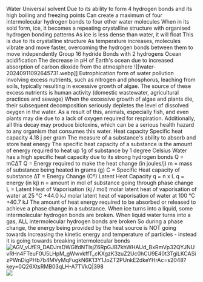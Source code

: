 Water
	Universal solvent
		Due to its ability to form 4 hydrogen bonds and its high boiling and freezing points
	Can create a maximum of four intermolecular hydrogen bonds to four other water molecules
	When in its sold form, ice, it becomes a repeating crystalline structure with organised hydrogen bonding patterns 
	As ice is less dense than water, it will float
		This is due to its crystalline structure
	As temperature increases, molecules vibrate and move faster, overcoming the hydrogen bonds between them to move independently
	Group 16 hydride
		Bonds with 2 hydrogens
	Ocean acidification
		The decrease in pH of Earth's ocean due to increased absorption of carbon dioxide from the atmosphere
		![[water-20240911092645731.webp]]
	Eutrophication
		  form of water pollution involving excess nutrients, such as nitrogen and phosphorus, leaching from soils, typically resulting in excessive growth of algae. The source of these excess nutrients is human activity (domestic wastewater, agricultural practices and sewage)
		When the excessive growth of algae and plants die, their subsequent decomposition seriously depletes the level of dissolved oxygen in the water. As a result of this, animals, especially fish, and even plants may die due to a lack of oxygen required for respiration. Additionally, all this decay may produce biotoxins, which can be a serious health hazard to any organism that consumes this water.
	Heat capacity
		Specific heat capacity
			4.18 j per gram 
			The measure of a substance's ability to absorb and store heat energy
			The specific heat capacity of a substance is the amount of energy required to heat up 1g of substance by 1 degree Celsius
			Water has a high specific heat capacity due to its strong hydrogen bonds
			Q = mCΔT
				Q = Energy required to make the heat change (in joules/j)
				m = mass of substance being heated in grams (g)
				C = Specific Heat capacity of substance
				∆T = Energy Change (Cº)
		Latent Heat Capacity
			q = n x L
				q = energy (in kj)
				n = amount in mol of substance going through phase change
				L = Latent Heat of Vaporisation (kj / mol)
					molar latent heat of vaporisation of water at 25 °C +44.0 kJ
					molar latent heat of vaporisation of water at 100 °C +40.7 kJ 
			The amount of heat energy required to be absorbed or released to achieve a phase change in a substance.
			When ice turns into a liquid, some intermolecular hydrogen bonds are broken.
			When liquid water turns into a gas, ALL intermolecular hydrogen bonds are broken
			So during a phase change, the energy being provided by the heat source is NOT going towards increasing the kinetic energy and temperature of particles - instead it is going towards breaking intermolecular bonds
			![AGV_vUfE9_DADJrsDWGlfdNTlsjZ6RpGJB7khWHAUd_BxRmVp32QYJNUvRHn4FTeuF0U5LHpM_gWwvkffT_cKXgzK3zuZ2Uc0hCU9E40t3TgiLKCASizPWnDigPHb7b4MVyMqFugkN6K13Y1JoZT2PUnkE2dkeYHrAc=s2048?key=0Q26XtsRMB03qLH-A7TVkQ|398](https://lh7-rt.googleusercontent.com/slidesz/AGV_vUfE9_DADJrsDWGlfdNTlsjZ6RpGJB7khWHAUd_BxRmVp32QYJNUvRHn4FTeuF0U5LHpM_gWwvkffT_cKXgzK3zuZ2Uc0hCU9E40t3TgiLKCASizPWnDigPHb7b4MVyMqFugkN6K13Y1JoZT2PUnkE2dkeYHrAc=s2048?key=0Q26XtsRMB03qLH-A7TVkQ)![](https://lh7-rt.googleusercontent.com/slidesz/AGV_vUdNlfJUgGhMRMEZ3h6bdURZHREOeZBT1K8aqE8jfzKh_76Z3imbT0zldGUW3lo3_-JzZV4MLM2eUW8asC3mXEDETqCoMKLEotJFzGmvzhx7J5_HDVRbpwuCwRlMsgGsWApgwio2lnVZVmPSGp2ksecBUwxDR0Zu=s2048?key=0Q26XtsRMB03qLH-A7TVkQ)